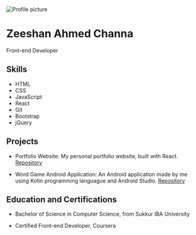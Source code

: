 ![Profile picture](https://avatars.githubusercontent.com/zeeshanchana95)

# Zeeshan Ahmed Channa

Front-end Developer

## Skills
- HTML
- CSS
- JavaScript
- React
- Git
- Bootstrap
- jQuery

## Projects

- Portfolio Website: My personal portfolio website, built with React. [Repository](https://github.com/zeeshanchana95/personal-portfolio_web-engineering-project)

- Word Game Android Application: An Android application made by me using Kotin programming languague and Android Studio. [Repository](https://github.com/zeeshanchana95/words_game-android-app-mobile_application_development_project.git)

<!-- ## Open-Source Contributions

- Contributed to the development of the React UI library [Repository](https://github.com/facebook/react)

- Fixed a bug in the Bootstrap CSS framework [Repository](https://github.com/twbs/bootstrap) -->


## Education and Certifications

- Bachelor of Science in Computer Science, from Sukkur IBA University

- Certified Front-end Developer, Coursera


<!--
- 👋 Hi, I’m @zeeshanchana95
- 👀 I’m interested in developing mobile apps, websites and web apps.
- 🌱 I’m currently learning android development.
- 💞️ I’m looking to collaborate on developing API's for android apps.
- 📫 How to reach me just mailed at zeeshanchana95@gmail.com
-->

<!---
zeeshanchana95/zeeshanchana95 is a ✨ special ✨ repository because its `README.md` (this file) appears on your GitHub profile.
You can click the Preview link to take a look at your changes.
--->
